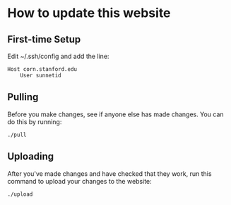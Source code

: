 # How to update this website

## First-time Setup

Edit ~/.ssh/config and add the line:

    Host corn.stanford.edu
        User sunnetid

## Pulling

Before you make changes, see if anyone else has made changes. You can do this by running:

    ./pull

## Uploading

After you've made changes and have checked that they work, run this command to upload your changes to the website:

    ./upload

